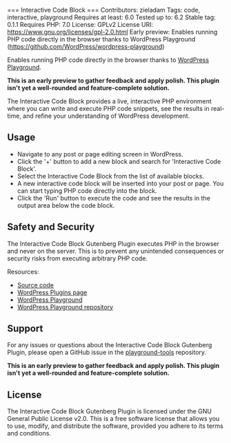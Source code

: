 === Interactive Code Block ===
Contributors: zieladam
Tags: code, interactive, playground
Requires at least: 6.0
Tested up to: 6.2
Stable tag: 0.1.1
Requires PHP: 7.0
License: GPLv2
License URI: https://www.gnu.org/licenses/gpl-2.0.html
Early preview: Enables running PHP code directly in the browser thanks to WordPress Playground (https://github.com/WordPress/wordpress-playground)

Enables running PHP code directly in the browser thanks to [WordPress Playground](https://github.com/WordPress/wordpress-playground).

**This is an early preview to gather feedback and apply polish. This plugin isn't yet a well-rounded and feature-complete solution.**

The Interactive Code Block provides a live, interactive PHP environment where you can write and execute PHP code snippets, see the results in real-time, and refine your understanding of WordPress development.

## Usage

-   Navigate to any post or page editing screen in WordPress.
-   Click the '+' button to add a new block and search for 'Interactive Code Block'.
-   Select the Interactive Code Block from the list of available blocks.
-   A new interactive code block will be inserted into your post or page. You can start typing PHP code directly into the block.
-   Click the 'Run' button to execute the code and see the results in the output area below the code block.

## Safety and Security

The Interactive Code Block Gutenberg Plugin executes PHP in the browser and never on the server. This is to prevent any unintended consequences or security risks from executing arbitrary PHP code.

Resources:

-   [Source code](https://github.com/WordPress/playground-tools/tree/trunk/packages/interactive-code-block)
-   [WordPress Plugins page](https://wordpress.org/plugins/interactive-code-block/)
-   [WordPress Playground](https://developer.wordpress.org/playground)
-   [WordPress Playground repository](https://wordpress.github.io/wordpress-playground/)

## Support

For any issues or questions about the Interactive Code Block Gutenberg Plugin, please open a GitHub issue in the [playground-tools](https://github.com/WordPress/playground-tools) repository.

**This is an early preview to gather feedback and apply polish. This plugin isn't yet a well-rounded and feature-complete solution.**

## License

The Interactive Code Block Gutenberg Plugin is licensed under the GNU General Public License v2.0. This is a free software license that allows you to use, modify, and distribute the software, provided you adhere to its terms and conditions.

